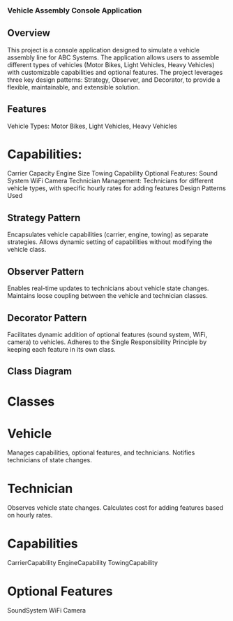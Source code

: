 ### Vehicle Assembly Console Application
## Overview
This project is a console application designed to simulate a vehicle assembly line for ABC Systems. The application allows users to assemble different types of vehicles (Motor Bikes, Light Vehicles, Heavy Vehicles) with customizable capabilities and optional features. The project leverages three key design patterns: Strategy, Observer, and Decorator, to provide a flexible, maintainable, and extensible solution.

## Features
Vehicle Types: Motor Bikes, Light Vehicles, Heavy Vehicles
# Capabilities:
Carrier Capacity
Engine Size
Towing Capability
Optional Features:
Sound System
WiFi
Camera
Technician Management: Technicians for different vehicle types, with specific hourly rates for adding features
Design Patterns Used
## Strategy Pattern

Encapsulates vehicle capabilities (carrier, engine, towing) as separate strategies.
Allows dynamic setting of capabilities without modifying the vehicle class.
## Observer Pattern

Enables real-time updates to technicians about vehicle state changes.
Maintains loose coupling between the vehicle and technician classes.
## Decorator Pattern

Facilitates dynamic addition of optional features (sound system, WiFi, camera) to vehicles.
Adheres to the Single Responsibility Principle by keeping each feature in its own class.
## Class Diagram

# Classes
# Vehicle

Manages capabilities, optional features, and technicians.
Notifies technicians of state changes.
# Technician

Observes vehicle state changes.
Calculates cost for adding features based on hourly rates.
# Capabilities

CarrierCapability
EngineCapability
TowingCapability
# Optional Features

SoundSystem
WiFi
Camera
